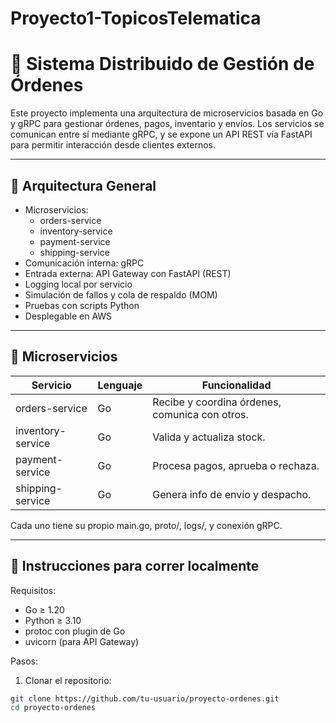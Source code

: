 # Proyecto1-TopicosTelematica

# 🧾 Sistema Distribuido de Gestión de Órdenes

Este proyecto implementa una arquitectura de microservicios basada en Go y gRPC para gestionar órdenes, pagos, inventario y envíos. Los servicios se comunican entre sí mediante gRPC, y se expone un API REST vía FastAPI para permitir interacción desde clientes externos.

---

## 📐 Arquitectura General

- Microservicios:
  - orders-service
  - inventory-service
  - payment-service
  - shipping-service
- Comunicación interna: gRPC
- Entrada externa: API Gateway con FastAPI (REST)
- Logging local por servicio
- Simulación de fallos y cola de respaldo (MOM)
- Pruebas con scripts Python
- Desplegable en AWS

---

## 🧩 Microservicios

| Servicio          | Lenguaje | Funcionalidad                                   |
|------------------|----------|--------------------------------------------------|
| orders-service   | Go       | Recibe y coordina órdenes, comunica con otros.  |
| inventory-service| Go       | Valida y actualiza stock.                        |
| payment-service  | Go       | Procesa pagos, aprueba o rechaza.               |
| shipping-service | Go       | Genera info de envío y despacho.                |

Cada uno tiene su propio main.go, proto/, logs/, y conexión gRPC.

---

## 🚀 Instrucciones para correr localmente

Requisitos:

- Go ≥ 1.20
- Python ≥ 3.10
- protoc con plugin de Go
- uvicorn (para API Gateway)

Pasos:

1. Clonar el repositorio:

```bash
git clone https://github.com/tu-usuario/proyecto-ordenes.git
cd proyecto-ordenes
